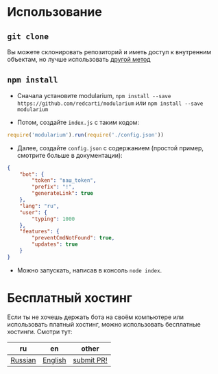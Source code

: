 # Использование

## `git clone`

Вы можете склонировать репозиторий и иметь доступ к внутренним объектам, но лучше использовать [другой метод](#npm-install)

## `npm install`

- Сначала установите modularium, `npm install --save https://github.com/redcarti/modularium` *или* `npm install --save modularium`

- Потом, создайте `index.js` с таким кодом:

```js
require('modularium').run(require('./config.json'))
```

- Далее, создайте `config.json` с содержанием (простой пример, смотрите больше в документации):
```json
{
    "bot": {
        "token": "ваш_token",
        "prefix": "!",
        "generateLink": true
    },
    "lang": "ru",
    "user": {
        "typing": 1000
    },
    "features": {
        "preventCmdNotFound": true,
        "updates": true
    }
}
```

- Можно запускать, написав в консоль `node index`.

# Бесплатный хостинг

Если ты не хочешь держать бота на своём компьютере или использовать платный хостинг, можно использовать бесплатные хостинги. Смотри тут: 

| **ru** | **en** | other |
| --- | --- | --- |
| [Russian](docs/ru/freehost.md) | [English](docs/en/freehost.md) | [submit PR!](https://github.com/redcarti/modularium/pulls) |

